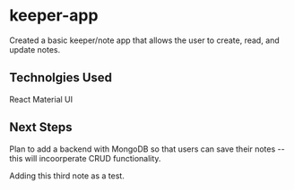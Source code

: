 # keeper-app

Created a basic keeper/note app that allows the user to create, read, and update notes.

## Technolgies Used
React
Material UI

## Next Steps
Plan to add a backend with MongoDB so that users can save their notes -- this will incoorperate CRUD functionality. 

Adding this third note as a test.
